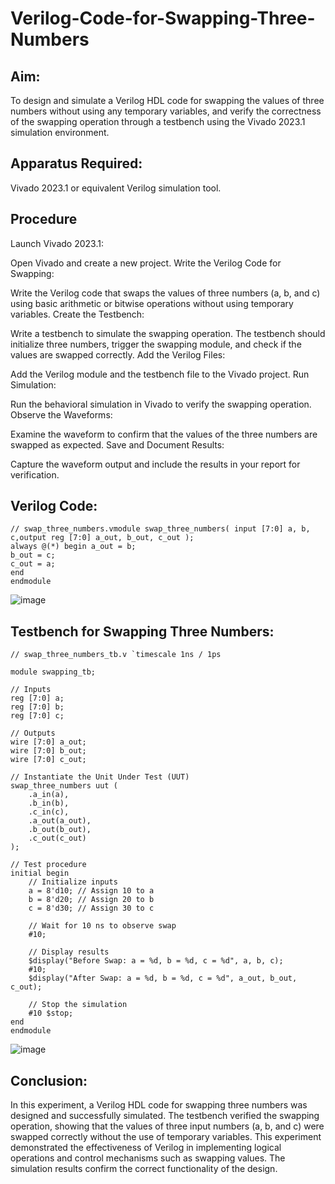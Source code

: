 # Verilog-Code-for-Swapping-Three-Numbers
## Aim:
To design and simulate a Verilog HDL code for swapping the values of three numbers without using any temporary variables, and verify the correctness of the swapping operation through a testbench using the Vivado 2023.1 simulation environment.

## Apparatus Required:
Vivado 2023.1 or equivalent Verilog simulation tool.

## Procedure
Launch Vivado 2023.1:

Open Vivado and create a new project. Write the Verilog Code for Swapping:

Write the Verilog code that swaps the values of three numbers (a, b, and c) using basic arithmetic or bitwise operations without using temporary variables. Create the Testbench:

Write a testbench to simulate the swapping operation. The testbench should initialize three numbers, trigger the swapping module, and check if the values are swapped correctly. Add the Verilog Files:

Add the Verilog module and the testbench file to the Vivado project. Run Simulation:

Run the behavioral simulation in Vivado to verify the swapping operation. Observe the Waveforms:

Examine the waveform to confirm that the values of the three numbers are swapped as expected. Save and Document Results:

Capture the waveform output and include the results in your report for verification.

## Verilog Code:
```
// swap_three_numbers.vmodule swap_three_numbers( input [7:0] a, b, c,output reg [7:0] a_out, b_out, c_out );
always @(*) begin a_out = b;
b_out = c;
c_out = a;
end
endmodule
```

![image](https://github.com/user-attachments/assets/a7168a99-c85e-4323-b3a8-dcb6e7cf59de)

## Testbench for Swapping Three Numbers:
~~~
// swap_three_numbers_tb.v `timescale 1ns / 1ps

module swapping_tb;

// Inputs
reg [7:0] a;
reg [7:0] b;
reg [7:0] c;

// Outputs
wire [7:0] a_out;
wire [7:0] b_out;
wire [7:0] c_out;

// Instantiate the Unit Under Test (UUT)
swap_three_numbers uut (
    .a_in(a),
    .b_in(b),
    .c_in(c),
    .a_out(a_out),
    .b_out(b_out),
    .c_out(c_out)
);

// Test procedure
initial begin
    // Initialize inputs
    a = 8'd10; // Assign 10 to a
    b = 8'd20; // Assign 20 to b
    c = 8'd30; // Assign 30 to c

    // Wait for 10 ns to observe swap
    #10;

    // Display results
    $display("Before Swap: a = %d, b = %d, c = %d", a, b, c);
    #10;
    $display("After Swap: a = %d, b = %d, c = %d", a_out, b_out, c_out);
    
    // Stop the simulation
    #10 $stop;
end
endmodule
~~~

![image](https://github.com/user-attachments/assets/f19d14ea-0f64-4818-b10f-c41f1066ff3f)

## Conclusion:
In this experiment, a Verilog HDL code for swapping three numbers was designed and successfully simulated. The testbench verified the swapping operation, showing that the values of three input numbers (a, b, and c) were swapped correctly without the use of temporary variables. This experiment demonstrated the effectiveness of Verilog in implementing logical operations and control mechanisms such as swapping values. The simulation results confirm the correct functionality of the design.
